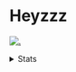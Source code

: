 # Heyzzz  

[![.](https://skillicons.dev/icons?i=js,ts,nextjs,nestjs,mongodb)](https://skillicons.dev)  

<details>
<summary>Stats</summary
<!--START_SECTION:waka-->

```txt
TypeScript   5 hrs 40 mins   ███████████████████████▒░   92.76 %
JavaScript   22 mins         █▓░░░░░░░░░░░░░░░░░░░░░░░   06.19 %
Bash         2 mins          ░░░░░░░░░░░░░░░░░░░░░░░░░   00.63 %
Batchfile    1 min           ░░░░░░░░░░░░░░░░░░░░░░░░░   00.32 %
YAML         0 secs          ░░░░░░░░░░░░░░░░░░░░░░░░░   00.10 %
```

<!--END_SECTION:waka-->
</details>
